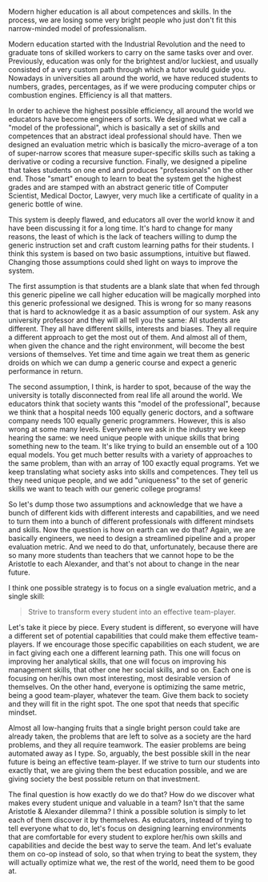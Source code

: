 Modern higher education is all about competences and skills. In the process, we are losing some very bright people who just don't fit this narrow-minded model of professionalism.

Modern education started with the Industrial Revolution and the need to graduate tons of skilled workers to carry on the same tasks over and over. Previously, education was only for the brightest and/or luckiest, and usually consisted of a very custom path through which a tutor would guide you. Nowadays in universities all around the world, we have reduced students to numbers, grades, percentages, as if we were producing computer chips or combustion engines. Efficiency is all that matters.

In order to achieve the highest possible efficiency, all around the world we educators have become engineers of sorts. We designed what we call a "model of the professional", which is basically a set of skills and competences that an abstract ideal professional should have. Then we designed an evaluation metric which is basically the micro-average of a ton of super-narrow scores that measure super-specific skills such as taking a derivative or coding a recursive function. Finally, we designed a pipeline that takes students on one end and produces "professionals" on the other end. Those "smart" enough to learn to beat the system get the highest grades and are stamped with an abstract generic title of Computer Scientist, Medical Doctor, Lawyer, very much like a certificate of quality in a generic bottle of wine.

This system is deeply flawed, and educators all over the world know it and have been discussing it for a long time. It's hard to change for many reasons, the least of which is the lack of teachers willing to dump the generic instruction set and craft custom learning paths for their students. I think this system is based on two basic assumptions, intuitive but flawed. Changing those assumptions could shed light on ways to improve the system.

The first assumption is that students are a blank slate that when fed through this generic pipeline we call higher education will be magically morphed into this generic professional we designed. This is wrong for so many reasons that is hard to acknowledge it as a basic assumption of our system. Ask any university professor and they will all tell you the same: All students are different. They all have different skills, interests and biases. They all require a different approach to get the most out of them. And almost all of them, when given the chance and the right environment, will become the best versions of themselves. Yet time and time again we treat them as generic droids on which we can dump a generic course and expect a generic performance in return.

The second assumption, I think, is harder to spot, because of the way the university is totally disconnected from real life all around the world. We educators think that society wants this "model of the professional", because we think that a hospital needs 100 equally generic doctors, and a software company needs 100 equally generic programmers. However, this is also wrong at some many levels. Everywhere we ask in the industry we keep hearing the same: we need unique people with unique skills that bring something new to the team. It's like trying to build an ensemble out of a 100 equal models. You get much better results with a variety of approaches to the same problem, than with an array of 100 exactly equal programs. Yet we keep translating what society asks into skills and competences. They tell us they need unique people, and we add "uniqueness" to the set of generic skills we want to teach with our generic college programs!

So let's dump those two assumptions and acknowledge that we have a bunch of different kids with different interests and capabilities, and we need to turn them into a bunch of different professionals with different mindsets and skills. Now the question is how on earth can we do that? Again, we are basically engineers, we need to design a streamlined pipeline and a proper evaluation metric. And we need to do that, unfortunately, because there are so many more students than teachers that we cannot hope to be the Aristotle to each Alexander, and that's not about to change in the near future.

I think one possible strategy is to focus on a single evaluation metric, and a single skill:

> Strive to transform every student into an effective team-player.

Let's take it piece by piece. Every student is different, so everyone will have a different set of potential capabilities that could make them effective team-players. If we encourage those specific capabilities on each student, we are in fact giving each one a different learning path. This one will focus on improving her analytical skills, that one will focus on improving his management skills, that other one her social skills, and so on. Each one is focusing on her/his own most interesting, most desirable version of themselves. On the other hand, everyone is optimizing the same metric, being a good team-player, whatever the team. Give them back to society and they will fit in the right spot. The one spot that needs that specific mindset.

Almost all low-hanging fruits that a single bright person could take are already taken, the problems that are left to solve as a society are the hard problems, and they all require teamwork. The easier problems are being automated away as I type. So, arguably, the best possible skill in the near future is being an effective team-player. If we strive to turn our students into exactly that, we are giving them the best education possible, and we are giving society the best possible return on that investment.

The final question is how exactly do we do that? How do we discover what makes every student unique and valuable in a team? Isn't that the same Aristotle & Alexander dilemma? I think a possible solution is simply to let each of them discover it by themselves. As educators, instead of trying to tell everyone what to do, let's focus on designing learning environments that are comfortable for every student to explore her/his own skills and capabilities and decide the best way to serve the team. And let's evaluate them on co-op instead of solo, so that when trying to beat the system, they will actually optimize what we, the rest of the world, need them to be good at.
